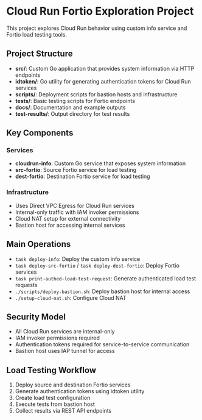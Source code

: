 # Cloud Run Fortio Exploration Project

This project explores Cloud Run behavior using custom info service and Fortio load testing tools.

## Project Structure

- **src/**: Custom Go application that provides system information via HTTP endpoints
- **idtoken/**: Go utility for generating authentication tokens for Cloud Run services
- **scripts/**: Deployment scripts for bastion hosts and infrastructure
- **tests/**: Basic testing scripts for Fortio endpoints
- **docs/**: Documentation and example outputs
- **test-results/**: Output directory for test results

## Key Components

### Services
- **cloudrun-info**: Custom Go service that exposes system information
- **src-fortio**: Source Fortio service for load testing
- **dest-fortio**: Destination Fortio service for load testing

### Infrastructure
- Uses Direct VPC Egress for Cloud Run services
- Internal-only traffic with IAM invoker permissions
- Cloud NAT setup for external connectivity
- Bastion host for accessing internal services

## Main Operations

- `task deploy-info`: Deploy the custom info service
- `task deploy-src-fortio` / `task deploy-dest-fortio`: Deploy Fortio services
- `task print-authed-load-test-request`: Generate authenticated load test requests
- `./scripts/deploy-bastion.sh`: Deploy bastion host for internal access
- `./setup-cloud-nat.sh`: Configure Cloud NAT

## Security Model

- All Cloud Run services are internal-only
- IAM invoker permissions required
- Authentication tokens required for service-to-service communication
- Bastion host uses IAP tunnel for access

## Load Testing Workflow

1. Deploy source and destination Fortio services
2. Generate authentication tokens using idtoken utility
3. Create load test configuration
4. Execute tests from bastion host
5. Collect results via REST API endpoints